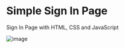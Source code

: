 # Simple Sign In Page
Sign In Page with HTML, CSS and JavaScript

![image](https://github.com/user-attachments/assets/61229da9-ff6a-4ed4-ad5f-04666464f073)
